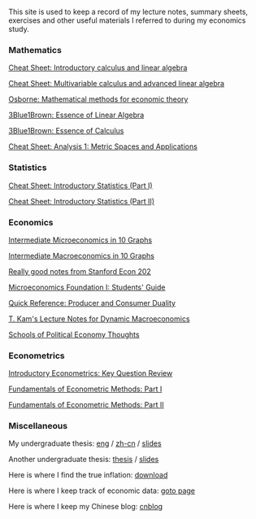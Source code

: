 This site is used to keep a record of my lecture notes, summary sheets, exercises and other useful materials I referred to during my economics study.


### Mathematics


[Cheat Sheet: Introductory calculus and linear algebra]()

[Cheat Sheet: Multivariable calculus and advanced linear algebra](ECON8013/ECON8013-SUMMARY/main.pdf)

[Osborne: Mathematical methods for economic theory](https://mjo.osborne.economics.utoronto.ca/index.php/tutorial/index/1/toc)

[3Blue1Brown: Essence of Linear Algebra](https://www.youtube.com/playlist?list=PLZHQObOWTQDPD3MizzM2xVFitgF8hE_ab)

[3Blue1Brown: Essence of Calculus](https://www.youtube.com/playlist?list=PLZHQObOWTQDMsr9K-rj53DwVRMYO3t5Yr)

[Cheat Sheet: Analysis 1: Metric Spaces and Applications](MATH6110/MATH6110-SUMMARY/main.pdf)

### Statistics


[Cheat Sheet: Introductory Statistics (Part I)](STAT7055/STAT7055-CHEATSHEET-PART-I/main.pdf)

[Cheat Sheet: Introductory Statistics (Part II)](STAT7055/STAT7055-CHEATSHEET-PART-II/main.pdf)


### Economics


[Intermediate Microeconomics in 10 Graphs]()

[Intermediate Macroeconomics in 10 Graphs]()

[Really good notes from Stanford Econ 202](https://web.stanford.edu/~jdlevin/Econ%20202/)

[Microeconomics Foundation I: Students' Guide](https://sites.google.com/a/stanford.edu/microfoundations1/home/chapters)

[Quick Reference: Producer and Consumer Duality](ECON8011/Producer-Consumer-Duality/main.pdf)

[T. Kam's Lecture Notes for Dynamic Macroeconomics](https://phantomachine.github.io/econ8022/index.html)

[Schools of Political Economy Thoughts](http://www.hetwebsite.net/het/thought.htm)



### Econometrics

[Introductory Econometrics: Key Question Review](EMET8005/EMET8005-KEY-QUESTION-REVIEW/main.pdf)

[Fundamentals of Econometric Methods: Part I](EMET8014/EMET8014-SUMMARY/main.pdf)

[Fundamentals of Econometric Methods: Part II]()

### Miscellaneous



My undergraduate thesis: [eng](UNDERGRAD/eng_thesis.pdf) / [zh-cn](UNDERGRAD/chn_thesis_v2.3.pdf) / [slides](UNDERGRAD/slides.pdf)

Another undergraduate thesis: [thesis](EMET8002/thesis/main.pdf) / [slides](EMET8002/thesis/slides.pdf)

Here is where I find the true inflation: [download](http://infographics.economist.com/2018/databank/BMFile2000toJan2018.xls)

Here is where I keep track of economic data: [goto page](https://tradingeconomics.com/)

Here is where I keep my Chinese blog: [cnblog](https://zmze.github.io/blog/)
